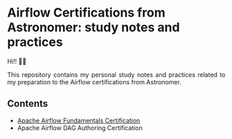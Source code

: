 # Airflow Certifications from Astronomer: study notes and practices

Hi!! :raising_hand_man:

<p align="justify">
This repository contains my personal study notes and practices related to my preparation to the Airflow certifications from Astronomer.
</p>

## Contents
- [Apache Airflow Fundamentals Certification](/fundamentals)
- Apache Airflow DAG Authoring Certification
